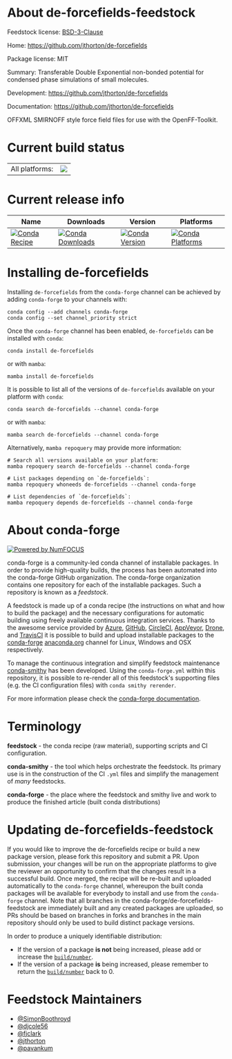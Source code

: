About de-forcefields-feedstock
==============================

Feedstock license: [BSD-3-Clause](https://github.com/conda-forge/de-forcefields-feedstock/blob/main/LICENSE.txt)

Home: https://github.com/jthorton/de-forcefields

Package license: MIT

Summary: Transferable Double Exponential non-bonded potential for condensed phase simulations of small molecules.

Development: https://github.com/jthorton/de-forcefields

Documentation: https://github.com/jthorton/de-forcefields

OFFXML SMIRNOFF style force field files for use with the OpenFF-Toolkit.


Current build status
====================


<table><tr><td>All platforms:</td>
    <td>
      <a href="https://dev.azure.com/conda-forge/feedstock-builds/_build/latest?definitionId=18777&branchName=main">
        <img src="https://dev.azure.com/conda-forge/feedstock-builds/_apis/build/status/de-forcefields-feedstock?branchName=main">
      </a>
    </td>
  </tr>
</table>

Current release info
====================

| Name | Downloads | Version | Platforms |
| --- | --- | --- | --- |
| [![Conda Recipe](https://img.shields.io/badge/recipe-de--forcefields-green.svg)](https://anaconda.org/conda-forge/de-forcefields) | [![Conda Downloads](https://img.shields.io/conda/dn/conda-forge/de-forcefields.svg)](https://anaconda.org/conda-forge/de-forcefields) | [![Conda Version](https://img.shields.io/conda/vn/conda-forge/de-forcefields.svg)](https://anaconda.org/conda-forge/de-forcefields) | [![Conda Platforms](https://img.shields.io/conda/pn/conda-forge/de-forcefields.svg)](https://anaconda.org/conda-forge/de-forcefields) |

Installing de-forcefields
=========================

Installing `de-forcefields` from the `conda-forge` channel can be achieved by adding `conda-forge` to your channels with:

```
conda config --add channels conda-forge
conda config --set channel_priority strict
```

Once the `conda-forge` channel has been enabled, `de-forcefields` can be installed with `conda`:

```
conda install de-forcefields
```

or with `mamba`:

```
mamba install de-forcefields
```

It is possible to list all of the versions of `de-forcefields` available on your platform with `conda`:

```
conda search de-forcefields --channel conda-forge
```

or with `mamba`:

```
mamba search de-forcefields --channel conda-forge
```

Alternatively, `mamba repoquery` may provide more information:

```
# Search all versions available on your platform:
mamba repoquery search de-forcefields --channel conda-forge

# List packages depending on `de-forcefields`:
mamba repoquery whoneeds de-forcefields --channel conda-forge

# List dependencies of `de-forcefields`:
mamba repoquery depends de-forcefields --channel conda-forge
```


About conda-forge
=================

[![Powered by
NumFOCUS](https://img.shields.io/badge/powered%20by-NumFOCUS-orange.svg?style=flat&colorA=E1523D&colorB=007D8A)](https://numfocus.org)

conda-forge is a community-led conda channel of installable packages.
In order to provide high-quality builds, the process has been automated into the
conda-forge GitHub organization. The conda-forge organization contains one repository
for each of the installable packages. Such a repository is known as a *feedstock*.

A feedstock is made up of a conda recipe (the instructions on what and how to build
the package) and the necessary configurations for automatic building using freely
available continuous integration services. Thanks to the awesome service provided by
[Azure](https://azure.microsoft.com/en-us/services/devops/), [GitHub](https://github.com/),
[CircleCI](https://circleci.com/), [AppVeyor](https://www.appveyor.com/),
[Drone](https://cloud.drone.io/welcome), and [TravisCI](https://travis-ci.com/)
it is possible to build and upload installable packages to the
[conda-forge](https://anaconda.org/conda-forge) [anaconda.org](https://anaconda.org/)
channel for Linux, Windows and OSX respectively.

To manage the continuous integration and simplify feedstock maintenance
[conda-smithy](https://github.com/conda-forge/conda-smithy) has been developed.
Using the ``conda-forge.yml`` within this repository, it is possible to re-render all of
this feedstock's supporting files (e.g. the CI configuration files) with ``conda smithy rerender``.

For more information please check the [conda-forge documentation](https://conda-forge.org/docs/).

Terminology
===========

**feedstock** - the conda recipe (raw material), supporting scripts and CI configuration.

**conda-smithy** - the tool which helps orchestrate the feedstock.
                   Its primary use is in the construction of the CI ``.yml`` files
                   and simplify the management of *many* feedstocks.

**conda-forge** - the place where the feedstock and smithy live and work to
                  produce the finished article (built conda distributions)


Updating de-forcefields-feedstock
=================================

If you would like to improve the de-forcefields recipe or build a new
package version, please fork this repository and submit a PR. Upon submission,
your changes will be run on the appropriate platforms to give the reviewer an
opportunity to confirm that the changes result in a successful build. Once
merged, the recipe will be re-built and uploaded automatically to the
`conda-forge` channel, whereupon the built conda packages will be available for
everybody to install and use from the `conda-forge` channel.
Note that all branches in the conda-forge/de-forcefields-feedstock are
immediately built and any created packages are uploaded, so PRs should be based
on branches in forks and branches in the main repository should only be used to
build distinct package versions.

In order to produce a uniquely identifiable distribution:
 * If the version of a package **is not** being increased, please add or increase
   the [``build/number``](https://docs.conda.io/projects/conda-build/en/latest/resources/define-metadata.html#build-number-and-string).
 * If the version of a package **is** being increased, please remember to return
   the [``build/number``](https://docs.conda.io/projects/conda-build/en/latest/resources/define-metadata.html#build-number-and-string)
   back to 0.

Feedstock Maintainers
=====================

* [@SimonBoothroyd](https://github.com/SimonBoothroyd/)
* [@djcole56](https://github.com/djcole56/)
* [@fjclark](https://github.com/fjclark/)
* [@jthorton](https://github.com/jthorton/)
* [@pavankum](https://github.com/pavankum/)

